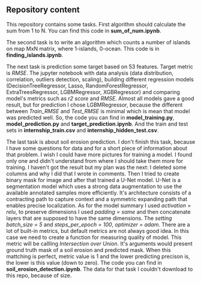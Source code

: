 ## Repository content

This repository contains some tasks. First algorithm should calculate the sum from 1 to N. You can find this code in **sum_of_num.ipynb**.

The second task is to write an algorithm which counts a number of islands on map MxN matrix, where 1-islands, 0-ocean. This code is in **finding_islands.ipynb**.

The next task is prediction some target based on 53 features. Target metric is *RMSE*. The jupyter notebook with data analysis (data distribution, correlation, outliers detection, scaling), building different regression models (DecisionTreeRegressor, Lasso, RandomForestRegressor, ExtraTreesRegressor, LGBMRegressor, XGBRegressor) and comparing model's metrics such as *r2 score* and *RMSE*. Almost all models gave a good result, but for prediction I chose LGBMRegressor, because the different between *Train_RMSE* and *Test_RMSE* is minimal which is mean that model was predicted well. So, the code you can find in **model_training.py**, **model_prediction.py** and **target_prediction.ipynb**. And the train and test sets in **internship_train.csv** and **internship_hidden_test.csv**.

The last task is about soil erosion prediction. I don't finish this task, because I have some questions for data and for a short piece of information about that problem. I wish I could have more pictures for training a model. I found only one and didn't understand from where I should take them more for training.
I haven't got the result but my plan was the next: I deleted some columns and why I did that I wrote in comments.
Then I tried to create binary mask for image and after that trained a U-Net model. U-Net is a segmentation model which uses a strong data augmentation to use the available annotated samples more efficiently. It's architecture consists of a contracting path to capture context and a symmetric expanding path that enables precise localization.
As for the model summary I used *activation = relu*, to preserve dimensions I used *padding = same* and then concatenate layers that are supposed to have the same dimensions. The *setting batch_size = 5* and *steps_per_epoch = 100*, *optimizer = adam*. 
There are a lot of built-in metrics, but default metrics are not always good idea. In this case we need to create a function for measuring quality of model. This metric will be callling *Intersection over Union*. It's arguments would present ground truth mask of a soil erosion and predicted mask. When this mattching is perfect, metric value is 1 and the lower predicting precison is, the lower is this value (down to zero). 
The code you can find in **soil_erosion_detection.ipynb**. The data for that task I couldn't download to this repo, because of size.

